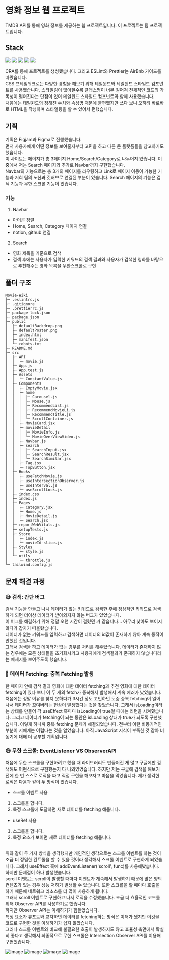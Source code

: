 # 영화 정보 웹 프로젝트
TMDB API를 통해 영화 정보를 제공하는 웹 프로젝트입니다. 이 프로젝트는 팀 프로젝트입니다.

## Stack
<img src="https://img.shields.io/badge/Javascript-F7DF1E?style=flat-square&logo=Javascript&logoColor=white"/> <img src="https://img.shields.io/badge/React-61DAFB?style=flat-square&logo=React&logoColor=white"/> <img src="https://img.shields.io/badge/TailwindCSS-06B6D4?style=flat-square&logo=tailwindcss&logoColor=white"/> <img src="https://img.shields.io/badge/ESLint-4B32C3?style=flat-square&logo=ESLint&logoColor=white"/> <img src="https://img.shields.io/badge/Prettier-F7B93E?style=flat-square&logo=Prettier&logoColor=white"/>

CRA를 통해 프로젝트를 생성했습니다. 그리고 ESLint와 Prettier는 AirBnb 가이드를 따랐습니다. <br/>
CSS 프레임워크로는 다양한 경험을 해보기 위해 테일윈드와 테일윈드 스타일드 컴포넌트를 사용했습니다. 스타일링이 많아질수록 클래스명이 너무 길어져 전체적인 코드의 가독성이 떨어진다는 단점이 있어 테일윈드 스타일드 컴포넌트와 함께 사용했습니다. <br/>
처음에는 테일윈드의 정해진 수치와 속성명 때문에 불편했지만 쓰다 보니 오히려 바로바로 HTML을 작성하며 스타일링을 할 수 있어서 편했습니다.

## 기획
기획은 Figjam과 Figma로 진행했습니다.<br/>
먼저 사용자에게 어떤 정보를 보여줄지부터 고민을 하고 다른 큰 플랫폼들을 참고하기도 했습니다. <br/>
이 사이트는 페이지가 총 3페이지 Home/Search/Category로 나누어져 있습니다. 이 중에서 저는 Search 페이지와 추가로 Navbar까지 구현했습니다.<br/>
Navbar의 기능으로는 총 3개의 페이지를 라우팅하고 Link로 페이지 이동이 가능한 기능과 저희 팀의 노션과 깃허브로 연결된 부분이 있습니다. Search 페이지의 기능은 검색 기능과 무한 스크롤 기능이 있습니다.

### 기능
1. Navbar
- 아이콘 정렬
- Home, Search, Category 페이지 연결
- notion, github 연결
2. Search
- 영화 제목을 기준으로 검색
- 검색 후에는 사용자가 입력한 키워드의 검색 결과와 사용자가 검색한 영화를 바탕으로 추천해주는 영화 목록을 무한스크롤로 구현

## 폴더 구조

```
Movie-Wiki
├─ .eslintrc.js
├─ .gitignore
├─ .prettierrc.js
├─ package-lock.json
├─ package.json
├─ public
│  ├─ defaultBackdrop.png
│  ├─ defaultPoster.png
│  ├─ index.html
│  ├─ manifest.json
│  └─ robots.txt
├─ README.md
├─ src
│  ├─ API
│  │  └─ movie.js
│  ├─ App.js
│  ├─ App.test.js
│  ├─ Assets
│  │  └─ ConstantValue.js
│  ├─ Components
│  │  ├─ EmptyMovie.jsx
│  │  ├─ home
│  │  │  ├─ Carousel.js
│  │  │  ├─ Mouse.js
│  │  │  ├─ RecommendList.js
│  │  │  ├─ RecommendMovieLi.js
│  │  │  ├─ RecommendTitle.js
│  │  │  └─ ScrollContainer.js
│  │  ├─ MovieCard.jsx
│  │  ├─ movieDetail
│  │  │  ├─ MovieInfo.js
│  │  │  └─ MovieOverViewVideo.js
│  │  ├─ Navbar.js
│  │  ├─ search
│  │  │  ├─ SearchInput.jsx
│  │  │  ├─ SearchResult.jsx
│  │  │  └─ SearchSimilar.jsx
│  │  ├─ Tag.jsx
│  │  └─ TopButton.jsx
│  ├─ Hooks
│  │  ├─ useFetchMovie.js
│  │  ├─ useIntersectionObserver.js
│  │  ├─ useInterval.js
│  │  └─ useScrollLock.js
│  ├─ index.css
│  ├─ index.js
│  ├─ Pages
│  │  ├─ Category.jsx
│  │  ├─ Home.js
│  │  ├─ MovieDetail.js
│  │  └─ Search.jsx
│  ├─ reportWebVitals.js
│  ├─ setupTests.js
│  ├─ Store
│  │  ├─ index.js
│  │  └─ movieId-slice.js
│  ├─ Styles
│  │  └─ style.js
│  └─ utils
│     └─ throttle.js
└─ tailwind.config.js

```

## 문제 해결 과정
### 😅 검색: 간단 버그
검색 기능을 만들고 나니 데이터가 없는 키워드로 검색한 후에 정상적인 키워드로 검색하게 되면 더이상 데이터가 받아와지지 않는 버그가 있었습니다. <br/>
이 버그를 해결하기 위해 정말 오랜 시간이 걸렸던 거 같습니다... 아무리 찾아도 보이지 않다가 갑자기 떠올랐습니다. <br/>
데이터가 없는 키워드를 입력하고 검색하면 데이터의 id값이 존재하기 않아 계속 동작이 안했던 것입니다. <br/>
그래서 검색을 하고 데이터가 없는 경우를 처리를 해주었습니다. 데이터가 존재하지 않는 경우에는 모든 상태들을 초기화시키고 사용자에게 검색결과가 존재하지 않습니다라는 메세지를 보여주도록 했습니다.

### 🥺 데이터 Fetching: 중복 Fetching 발생
한 페이지 안에 검색 결과 영화에 대한 데이터 fetching과 추천 영화에 대한 데이터 fetching이 있다 보니 이 두 개의 fetch가 중복해서 발생해서 계속 에러가 났었습니다.
처음에는 정말 이유를 찾지 못하다가 3시간 정도 고민하던 도중 중복 fetching이 일어나서 데이터가 꼬여버리는 현상이 발생했다는 것을 찾았습니다.
그래서 isLoading이라는 상태를 만들어 각 useEffect 훅마다 isLoading이 true일 때에는 리턴을 시켜줬습니다. 그리고 데이터가 fetching이 되는 동안은 isLoading 상태가 true가 되도록 구현했습니다.
이렇게 하니까 중복 fetching 문제가 해결되었습니다. 전부터 이런 비동기적인 부분이 저에게는 어렵다는 것을 알았습니다. 아직 JavaScript 지식이 부족한 것 같아 비동기에 대해 더 공부할 계획입니다.

### 😅 무한 스크롤: EventListener VS ObserverAPI
처음에 무한 스크롤을 구현하려고 했을 때 라이브러리도 만들어진 게 많고 구글에만 검색해도 어떤식으로 구현했는지 다 나와있었습니다. 
하지만 저는 구글에 검색을 해보기 전에 한 번 스스로 로직을 짜고 직접 구현을 해보자고 마음을 먹었습니다.
제가 생각한 로직은 다음과 같이 두 방식이 있습니다.
- 스크롤 이벤트 사용
1. 스크롤을 합니다.
2. 특정 스크롤에 도달하면 새로 데이터를 fetching 해옵니다.

- useRef 사용
1. 스크롤을 합니다.
2. 특정 요소가 보이면 새로 데이터를 fetching 해옵니다.
<br/>
위와 같이 두 가지 방식을 생각했지만 개인적인 생각으로는 스크롤 이벤트를 하는 것이 조금 더 정밀한 컨트롤을 할 수 있을 것이라 생각해서 스크롤 이벤트로 구현하게 되었습니다. 그래서 useEffect 훅에 addEventListener('scroll', func)를 사용해봤습니다. <br/>
하지만 문제점이 하나 발생했습니다. <br/>
scroll 이벤트는 scroll이 발생할 때마다 이벤트가 계속해서 발생하기 때문에 많은 양의 컨텐츠가 있는 경우 성능 저하가 발생할 수 있습니다. 또한 스크롤을 할 때마다 호출을 하기 때문에 네트워크 리소스를 더 많이 사용하게 됩니다. <br/>
그래서 scroll 이벤트로 구현하고 나서 로직을 수정했습니다. 조금 더 효율적인 코드를 위해 Observer API를 사용하기로 했습니다. <br/>
하지만 Observer API는 이해하기가 힘들었습니다. <br/>
특정 요소가 뷰포트와 교차하면 데이터를 fetching하는 방식은 이해가 됐지만 이것을 코드로 구현한 것을 이해하기가 쉽지 않았습니다.<br/>
그러나 스크롤 이벤트와 비교해 불필요한 호출이 발생하지도 않고 효율성 측면에서 확실히 좋다고 생각해서 최종적으로 무한 스크롤은 Intersection Observer API를 이용해 구현했습니다.








![image](https://github.com/TaeWooKim-SCH/Movie-Wiki/assets/79956107/fd86251d-88d2-4945-bb3d-f9605cfc2b1e)
![image](https://github.com/TaeWooKim-SCH/Movie-Wiki/assets/79956107/8069adf9-1caf-4952-83fe-dc5e00f7a528)
![image](https://github.com/TaeWooKim-SCH/Movie-Wiki/assets/79956107/9d13a543-37e4-431e-b8e1-0e29e0e751e3)
![image](https://github.com/TaeWooKim-SCH/Movie-Wiki/assets/79956107/fd7e64a1-a073-4d96-9e35-cd140d4b87a2)

